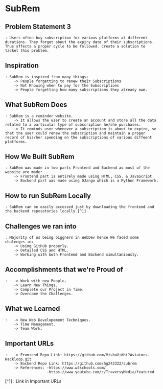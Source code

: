 # **SubRem**

## Problem Statement 3
    : Users often buy subscription for various platforms at different durations. They forget about the expiry date of their subscriptions. Thus affects a proper cycle to be followed. Create a solution to tackel this problem.
## Inspiration
    : SubRem is inspired from many things:
        -> People forgetting to renew their Subscriptions
        -> Not Knowing when to pay for the Subscriptions
        -> People forgetting how many subscriptions they already own. 

## What SubRem Does
    : SubRem is a reminder website.
        -> It allows the user to create an account and store all the data related to a particular type of subscription he/she purchases. 
        -> It reminds user whenever a subscription is about to expire, so that the user could renew the subscription and maintain a proper record of his/her spending on the subscriptions of various diffeent platforms.

## How We Built SubRem
    : SubRem was made in two parts Frontend and Backend as most of the website are made:
        -> Frontend part is entirely made using HTML, CSS, & JavaScript.
        -> Backend part was made using DJango which is a Python Framework.

## How to run SubRem Locally
    : SubRem can be easily accessed just by downloading the frontend and the backend reposetories locally.[^1]
        

## Challenges we ran into
    : Majority of us being biggners in WebDev hence We faced some chalenges in: 
        -> Using GitHub properly.
        -> Detailed CSS and HTML.
        -> Working with both Frontend and Backend simultaniously.
 
## Accomplishments that we're Proud of
    :   -> Work with new People.
        -> Learn New Things.
        -> Complete our Project in Time.
        -> Overcame the Challenges.

## What we Learned
    :   -> New Web Developement Techniques.
        -> Time Management.
        -> Team Work.
        
## Important URLs
    :   -> Frontend Repo Link: https://github.com/VishuVidhi?Aviators-Hackloop.git 
        -> Backend Repo Link: https://github.com/hg242322/subrem
        -> References: -https://www.w3schools.com/
                       -https://www.youtube.com/c/TraversyMedia/featured
                
        

[^1] : Link in Important URLs
